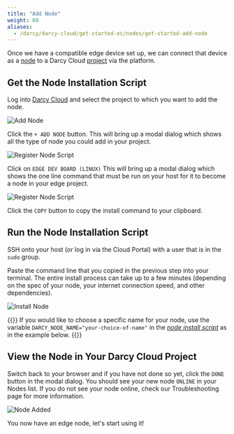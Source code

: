 ```yaml
---
title: "Add Node"
weight: 60
aliases:
  - /darcy/darcy-cloud/get-started-ec/nodes/get-started-add-node
---
```


Once we have a compatible edge device set up, we can connect that device as a [node](../../../more/terminology.md#node) to a Darcy Cloud
[project](../../../more/terminology.md#project) via the platform.

## Get the Node Installation Script

Log into [Darcy Cloud](https://cloud.darcy.ai) and select the project to which you want to add the
node.

![Add Node](/images/add-node.png)

Click the `+ ADD NODE` button. This will bring up a modal dialog which shows all the type of node you could add in your project.

![Register Node Script](/images/select-node-type.png)

Click on `EDGE DEV BOARD (LINUX)` This will bring up a modal dialog which shows the one line command that must be run on your
host for it to become a node in your edge project.

![Register Node Script](/images/add-edge-node.png)

Click the `COPY` button to copy the install command to your clipboard.

## Run the Node Installation Script

SSH onto your host (or log in via the Cloud Portal) with a user that is in the `sudo` group.

Paste the command line that you copied in the previous step into your terminal.
The entire install
process can take up to a few minutes (depending on the spec of your node, your internet connection
speed, and other dependencies).

![Install Node](/images/edge-node-added.png)

{{<alert>}}
  If you would like to choose a specific name for your node, use the
  variable `DARCY_NODE_NAME="your-choice-of-name"` in the [_node install script_](../../../more/terminology.md#node-install-script)
  as in the example below.
{{</alert>}}

## View the Node in Your Darcy Cloud Project

Switch back to your browser and if you have not done so yet, click the `DONE` button in the modal dialog. You
should see your new node `ONLINE` in your Nodes list. If you do not see your node online, check our
Troubleshooting page for more information.

![Node Added](/images/1st-node-added.png)

You now have an edge node, let's start using it!
